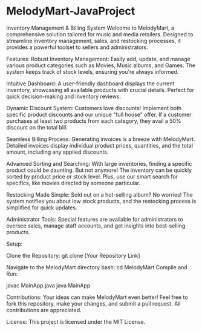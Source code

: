 # MelodyMart-JavaProject
Inventory Management & Billing System
Welcome to MelodyMart, a comprehensive solution tailored for music and media retailers. Designed to streamline inventory management, sales, and restocking processes, it provides a powerful toolset to sellers and administrators.

Features:
Robust Inventory Management: Easily add, update, and manage various product categories such as Movies, Music albums, and Games. The system keeps track of stock levels, ensuring you're always informed.

Intuitive Dashboard: A user-friendly dashboard displays the current inventory, showcasing all available products with crucial details. Perfect for quick decision-making and inventory reviews.

Dynamic Discount System: Customers love discounts! Implement both specific product discounts and our unique "full house" offer. If a customer purchases at least two products from each category, they avail a 50% discount on the total bill.

Seamless Billing Process: Generating invoices is a breeze with MelodyMart. Detailed invoices display individual product prices, quantities, and the total amount, including any applied discounts.

Advanced Sorting and Searching: With large inventories, finding a specific product could be daunting. But not anymore! The inventory can be quickly sorted by product price or stock level. Plus, use our smart search for specifics, like movies directed by someone particular.

Restocking Made Simple: Sold out on a hot-selling album? No worries! The system notifies you about low stock products, and the restocking process is simplified for quick updates.

Administrator Tools: Special features are available for administrators to oversee sales, manage staff accounts, and get insights into best-selling products.

Setup:


Clone the Repository:
git clone [Your Repository Link]

Navigate to the MelodyMart directory
bash: 
cd MelodyMart
Compile and Run: 

javac MainApp.java
java MainApp

Contributions:
Your ideas can make MelodyMart even better! Feel free to fork this repository, make your changes, and submit a pull request. All contributions are appreciated.

License:
This project is licensed under the MIT License.
